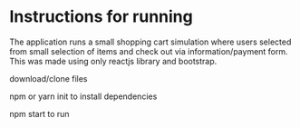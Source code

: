 # Instructions for running

The application runs a small shopping cart simulation where users selected from small selection of items and check out
via information/payment form. This was made using only reactjs library and bootstrap.

download/clone files

npm or yarn init to install dependencies

npm start to run
